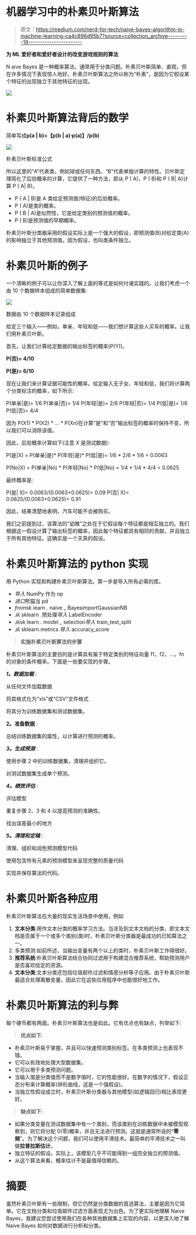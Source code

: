 # 机器学习中的朴素贝叶斯算法

> 原文：<https://medium.com/nerd-for-tech/naive-bayes-algorithm-in-machine-learning-ca4c896d95b7?source=collection_archive---------19----------------------->

**为 ML 爱好者和爱好者设计的改变游戏规则的算法**

N aive Bayes 是一种概率算法，通常用于分类问题。朴素贝叶斯简单、直观，但在许多情况下表现惊人地好。朴素贝叶斯算法之所以称为“朴素”，是因为它假设某个特征的出现独立于其他特征的出现。

![](img/2ccd8b84f4915423399c9b7b0de864c6.png)

# 朴素贝叶斯算法背后的数学

简单写成**p(a | b)=【p(b | a)⋅p(a)】/p(b)**

![](img/84173eba10e2adced0fb83e5ac4b4663.png)

朴素贝叶斯标准公式

所以这里的“A”代表类，例如球或任何东西。“B”代表单独计算的特性。贝叶斯定理简化了后验概率的计算，它提供了一种方法，即从 P ( A)，P ( B)和 P ( B| A)计算 P ( A| B)。

*   P ( A | B)是 A 类给定预测值(特征)的后验概率。
*   P ( A)是类的概率。
*   P ( B | A)是似然性，它是给定类别的预测值的概率。
*   P ( B)是预测值的早期概率。

朴素贝叶斯分类器采用的假设实际上是一个强大的假设，即预测值(B)对给定类(A)的影响独立于其他预测值。因为假设，也叫类条件独立。

# **朴素贝叶斯的例子**

一个清晰的例子可以让你深入了解上面的等式是如何付诸实践的。让我们考虑一个由 10 个数据样本组成的简单数据集:

![](img/710183e2b7421bf27c1dd26a75041979.png)

数据由 10 个数据样本记录组成

给定三个输入——例如，单亲、年轻和低——我们想计算这些人买车的概率。让我们用朴素贝叶斯。

首先，让我们计算给定数据的输出标签的概率(P(Y))。

**P(否)= 4/10**

**P(是)= 6/10**

现在让我们来计算证据可能性的概率。给定输入无子女、年轻和低，我们将计算两个分类标注的概率，如下所示:

P(单亲|是)= 1/6
P(单亲|否)= 1/4
P(年轻|是)= 2/6
P(年轻|否)= 1/4
P(低|是)= 1/6
P(低|否)= 4/4

因为 P(X1) * P(X2) * … * P(Xn)在计算“是”和“否”输出标签的概率时保持不变，所以我们可以消除该值。

因此，后验概率计算如下(注意 *X* 是测试数据):

P(是|X) = P(单亲|是)* P(年轻|是)* P(低|是)= 1/6 * 2/6 * 1/6 = 0.0063

P(No|X) = P(单亲|No) * P(年轻|No) * P(低|No) = 1/4 * 1/4 * 4/4 = 0.0625

最终概率是:

P(是| X)= 0.0063/(0.0063+0.0625)= 0.09
P(否| X)= 0.0625/(0.0063+0.0625)= 0.91

因此，结果清楚地表明，汽车可能不会被购买。

我们之前提到过，该算法的“幼稚”之处在于它假设每个特征都是相互独立的。我们根据这一假设计算了输出标签的概率，因此每个特征都具有相同的贡献，并且独立于所有其他特征。这确实是一个天真的假设。

# 朴素贝叶斯算法的 python 实现

用 Python 实现和构建朴素贝叶斯算法。第一步是导入所有必需的库。

*   *导入* NumPy 作为 np
*   *进口*熊猫当 pd
*   *from*sk learn . naive _ Bayes*import*GaussianNB
*   *从* sklearn .预处理*导入* LabelEncoder
*   *从*sk learn . model _ selection*导入* train_test_split
*   *从* sklearn.metrics *导入* accuracy_score

> **实施朴素贝叶斯算法的步骤**

朴素贝叶斯算法的主要目的是计算具有属于特定类别的特征向量 f1，f2，…，fn 的对象的条件概率。下面是一些要实现的步骤。

***1。数据加载*** *:*

从任何文件加载数据

将其格式化为“xls”或“CSV”文件格式

将其分为训练数据集和测试数据集。

**2。准备数据** *:*

总结训练数据集的属性，以计算进行预测的概率。

***3。生成预测*** :

使用步骤 2 中的训练数据集，清理并组织它。

对测试数据集生成单个预测。

***4。绩效评估*** :

评估模型

重复步骤 2、3 和 4 以提高预测的准确性。

找出误差最小的地方

***5。清理和定稿*** *:*

清理、组织和润色预测模型代码

使用包含所有元素的预测模型来呈现完整的质量代码

实现并保存算法的代码。

# 朴素贝叶斯各种应用

朴素贝叶斯算法在大量的现实生活场景中使用，例如

1.  **文本分类**:用作文本分类的概率学习方法。当涉及到文本文档的分类，即文本文档是否属于一个或多个类别(类)时，朴素贝叶斯分类器是最成功的已知算法之一。
2.  多类预测:如前所述，当输出变量有两个以上的类时，朴素贝叶斯工作得很好。
3.  **推荐系统**:朴素贝叶斯算法结合协同过滤用于构建混合推荐系统，帮助预测用户是否喜欢给定的资源。
4.  **文本分类**:文本分类还包括垃圾邮件过滤和情感分析等子应用。由于朴素贝叶斯最适合处理离散变量，因此它在这些应用程序中也能很好地工作。

# 朴素贝叶斯算法的利与弊

每个硬币都有两面。朴素贝叶斯算法也是如此。它有优点也有缺点，列举如下:

> **优点如下:**

*   朴素贝叶斯易于掌握，并且可以快速预测类别标签。在多类预测上也表现不错。
*   它可以有效地处理大型数据集。
*   它可以用于多类预测问题。
*   当输入值是分类值而不是数字值时，它的性能很好。在数字的情况下，假设正态分布来计算概率(钟形曲线，这是一个强假设)。
*   当独立性假设成立时，朴素贝叶斯分类器与其他模型(如逻辑回归)相比表现更好。

> **缺点如下:**

*   如果分类变量在测试数据集中有一个类别，而该类别在训练数据中未被模型观察到，则它将分配 0(零)概率，并且无法进行预测。这就是通常所说的“**零频**”。为了解决这个问题，我们可以使用平滑技术。最简单的平滑技术之一叫做**拉普拉斯估计**。
*   独立特征的假设。实际上，该模型几乎不可能得到一组完全独立的预测值。
*   从这个算法来看，概率估计不是最值得信赖的。

# 摘要

虽然朴素贝叶斯有一些限制，但它仍然是分类数据的首选算法，主要是因为它简单。它在文档分类和垃圾邮件过滤方面表现尤为出色。为了更实际地理解 Naive Bayes，我建议您尝试使用我们在各种其他数据集上实现的内容，以更深入地了解 Naive Bayes 如何对数据进行分析和分类。